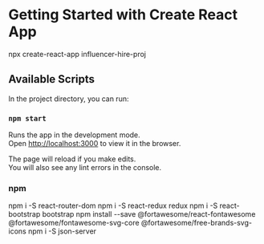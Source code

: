 # Getting Started with Create React App

npx create-react-app influencer-hire-proj

## Available Scripts

In the project directory, you can run:

### `npm start`

Runs the app in the development mode.\
Open [http://localhost:3000](http://localhost:3000) to view it in the browser.

The page will reload if you make edits.\
You will also see any lint errors in the console.


### npm
npm i -S react-router-dom
npm i -S react-redux redux
npm i -S react-bootstrap bootstrap
npm install --save @fortawesome/react-fontawesome @fortawesome/fontawesome-svg-core @fortawesome/free-brands-svg-icons
npm i -S json-server